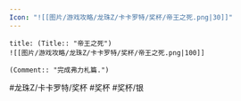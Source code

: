 ```yaml
---
Icon: "![[图片/游戏攻略/龙珠Z/卡卡罗特/奖杯/帝王之死.png|30]]"
---
```

```ad-common-silver-trophy
title: (Title:: "帝王之死")
![[图片/游戏攻略/龙珠Z/卡卡罗特/奖杯/帝王之死.png|100]]

(Comment:: "完成弗力札篇.")
```

#龙珠Z/卡卡罗特/奖杯 #奖杯 #奖杯/银
